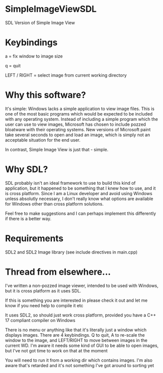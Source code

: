 # SimpleImageViewSDL
SDL Version of Simple Image View

# Keybindings
a = fix window to image size

q = quit

LEFT / RIGHT = select image from current working directory

# Why this software?
It's simple: Windows lacks a simple application to view image files. This is one of the most basic programs which would be expected to be included with any operating system. Instead of including a simple program which the user can use to view images, Microsoft has chosen to include pozzed bloatware with their operating systems. New versions of Microsoft paint take several seconds to open and load an image, which is simply not an acceptable situation for the end user.

In contrast, Simple Image View is just that - simple.

# Why SDL?
SDL probably isn't an ideal framework to use to build this kind of application, but it happened to be something that I knew how to use, and it is cross platform. Since I am a Linux developer and avoid using Windows unless absolutly necessary, I don't really know what options are available for Windows other than cross platform solutions.

Feel free to make suggestions and I can perhaps implement this differently if there is a better way.

# Requirements

SDL2 and SDL2 Image library (see include directives in main.cpp)

# Thread from elsewhere...
I've written a non-pozzed image viewer, intended to be used with Windows, but it is cross platform as it uses SDL.

If this is something you are interested in please check it out and let me know if you need help to compile it etc

It uses SDL2, so should just work cross platform, provided you have a C++ 17 compliant compiler on Windows

There is no menu or anything like that it's literally just a window which displays images. There are 4 keybindings. Q to quit, A to re-scale the window to the image, and LEFT/RIGHT to move between images in the current WD. I'm aware it needs some kind of GUI to be able to open images, but I've not got time to work on that at the moment

You will need to run it from a working dir which contains images. I'm also aware that's retarded and it's not something I've got around to sorting yet
